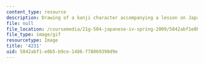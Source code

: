 ```yaml
---
content_type: resource
description: Drawing of a kanji character accompanying a lesson on Japanese.
file: null
file_location: /coursemedia/21g-504-japanese-iv-spring-2009/5842abf1e0b5b9ce1486f78069390d9e_4231.gif
file_type: image/gif
resourcetype: Image
title: '4231'
uid: 5842abf1-e0b5-b9ce-1486-f78069390d9e
---
```

